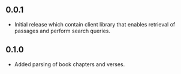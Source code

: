 ## 0.0.1

- Initial release which contain client library that enables retrieval of passages and perform search queries.


## 0.1.0

- Added parsing of book chapters and verses.
